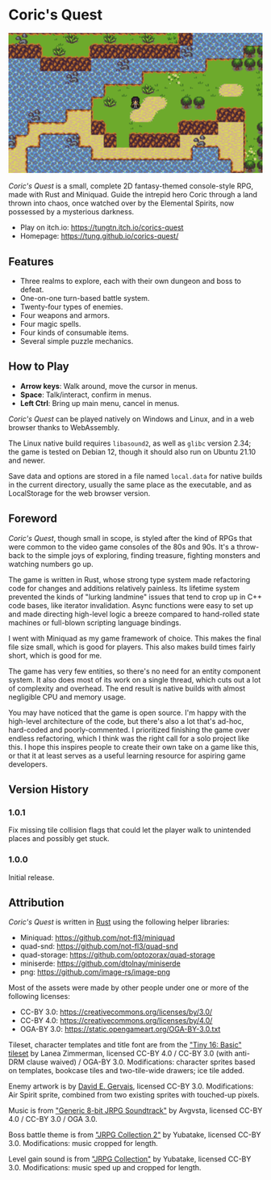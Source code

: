 # Coric's Quest

![Coric's Quest screenshot](screenshot.png)

*Coric's Quest* is a small, complete 2D fantasy-themed console-style RPG, made with Rust and Miniquad.
Guide the intrepid hero Coric through a land thrown into chaos, once watched over by the Elemental Spirits, now possessed by a mysterious darkness.

 - Play on itch.io: <https://tungtn.itch.io/corics-quest>
 - Homepage: <https://tung.github.io/corics-quest/>

## Features

 - Three realms to explore, each with their own dungeon and boss to defeat.
 - One-on-one turn-based battle system.
 - Twenty-four types of enemies.
 - Four weapons and armors.
 - Four magic spells.
 - Four kinds of consumable items.
 - Several simple puzzle mechanics.

## How to Play

 - **Arrow keys**: Walk around, move the cursor in menus.
 - **Space**: Talk/interact, confirm in menus.
 - **Left Ctrl**: Bring up main menu, cancel in menus.

*Coric's Quest* can be played natively on Windows and Linux, and in a web browser thanks to WebAssembly.

The Linux native build requires `libasound2`, as well as `glibc` version 2.34; the game is tested on Debian 12, though it should also run on Ubuntu 21.10 and newer.

Save data and options are stored in a file named `local.data` for native builds in the current directory, usually the same place as the executable, and as LocalStorage for the web browser version.

## Foreword

*Coric's Quest*, though small in scope, is styled after the kind of RPGs that were common to the video game consoles of the 80s and 90s.
It's a throw-back to the simple joys of exploring, finding treasure, fighting monsters and watching numbers go up.

The game is written in Rust, whose strong type system made refactoring code for changes and additions relatively painless.
Its lifetime system prevented the kinds of "lurking landmine" issues that tend to crop up in C++ code bases, like iterator invalidation.
Async functions were easy to set up and made directing high-level logic a breeze compared to hand-rolled state machines or full-blown scripting language bindings.

I went with Miniquad as my game framework of choice.
This makes the final file size small, which is good for players.
This also makes build times fairly short, which is good for me.

The game has very few entities, so there's no need for an entity component system.
It also does most of its work on a single thread, which cuts out a lot of complexity and overhead.
The end result is native builds with almost negligible CPU and memory usage.

You may have noticed that the game is open source.
I'm happy with the high-level architecture of the code, but there's also a lot that's ad-hoc, hard-coded and poorly-commented.
I prioritized finishing the game over endless refactoring, which I think was the right call for a solo project like this.
I hope this inspires people to create their own take on a game like this, or that it at least serves as a useful learning resource for aspiring game developers.

## Version History

### 1.0.1

Fix missing tile collision flags that could let the player walk to unintended places and possibly get stuck.

### 1.0.0

Initial release.

## Attribution

*Coric's Quest* is written in [Rust][rust] using the following helper libraries:

 - Miniquad: <https://github.com/not-fl3/miniquad>
 - quad-snd: <https://github.com/not-fl3/quad-snd>
 - quad-storage: <https://github.com/optozorax/quad-storage>
 - miniserde: <https://github.com/dtolnay/miniserde>
 - png: <https://github.com/image-rs/image-png>

Most of the assets were made by other people under one or more of the following licenses:

 - CC-BY 3.0: <https://creativecommons.org/licenses/by/3.0/>
 - CC-BY 4.0: <https://creativecommons.org/licenses/by/4.0/>
 - OGA-BY 3.0: <https://static.opengameart.org/OGA-BY-3.0.txt>

Tileset, character templates and title font are from the ["Tiny 16: Basic" tileset][tiny-16] by Lanea Zimmerman, licensed CC-BY 4.0 / CC-BY 3.0 (with anti-DRM clause waived) / OGA-BY 3.0.
Modifications: character sprites based on templates, bookcase tiles and two-tile-wide drawers; ice tile added.

Enemy artwork is by [David E. Gervais][gervais], licensed CC-BY 3.0.
Modifications: Air Spirit sprite, combined from two existing sprites with touched-up pixels.

Music is from ["Generic 8-bit JRPG Soundtrack"][generic-8-bit-jrpg] by Avgvsta, licensed CC-BY 4.0 / CC-BY 3.0 / OGA 3.0.

Boss battle theme is from ["JRPG Collection 2"][jrpg-collection-2] by Yubatake, licensed CC-BY 3.0.
Modifications: music cropped for length.

Level gain sound is from ["JRPG Collection"][jrpg-collection] by Yubatake, licensed CC-BY 3.0.
Modifications: music sped up and cropped for length.

[rust]: https://www.rust-lang.org/
[tiny-16]: https://opengameart.org/content/tiny-16-basic
[gervais]: http://pousse.rapiere.free.fr/tome/
[generic-8-bit-jrpg]: https://opengameart.org/content/generic-8-bit-jrpg-soundtrack
[jrpg-collection-2]: https://opengameart.org/content/jrpg-collection-2
[jrpg-collection]: https://opengameart.org/content/jrpg-collection
